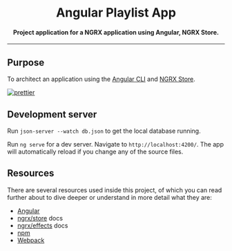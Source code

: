 <h1 align="center">Angular Playlist App</h1>
<h4 align="center">
    Project application for a NGRX application using Angular, NGRX Store.
</h4>

---

## Purpose

To architect an application using the [Angular CLI](https://github.com/angular/angular-cli)
and [NGRX Store](https://github.com/ngrx/platform/blob/master/docs/store/).

[![prettier](https://img.shields.io/badge/code_style-prettier-ff69b4.svg?style=flat-square)](https://prettier.io/)

## Development server

Run `json-server --watch db.json` to get the local database running.

Run `ng serve` for a dev server. Navigate to `http://localhost:4200/`. The app will automatically reload if you change any of the source files.


## Resources

There are several resources used inside this project, of which you can read
further about to dive deeper or understand in more detail what they are:

* [Angular](https://angular.io)
* [ngrx/store](https://github.com/ngrx/platform/blob/master/docs/store/README.md)
  docs
* [ngrx/effects](https://github.com/ngrx/platform/blob/master/docs/effects/README.md)
  docs
* [npm](https://www.npmjs.com/)
* [Webpack](https://webpack.js.org/)